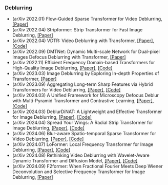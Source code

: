 ### Deblurring
- (arXiv 2022.01) Flow-Guided Sparse Transformer for Video Deblurring,[[Paper]](https://arxiv.org/pdf/2201.01893.pdf)
- (arXiv 2022.04) Stripformer: Strip Transformer for Fast Image Deblurring, [[Paper]](https://arxiv.org/pdf/2204.04627.pdf)
- (arXiv 2022.04) VDTR: Video Deblurring with Transformer, [[Paper]](https://arxiv.org/pdf/2204.08023.pdf), [[Code]](https://github.com/ljzycmd/VDTR)
- (arXiv 2022.09) DMTNet: Dynamic Multi-scale Network for Dual-pixel Images Defocus Deblurring with Transformer, [[Paper]](https://arxiv.org/pdf/2209.06040.pdf)
- (arXiv 2022.11) Efficient Frequency Domain-based Transformers for High-Quality Image Deblurring, [[Paper]](https://arxiv.org/pdf/2211.12250.pdf), [[Code]](https://github.com/kkkls/FFTformer)
- (arXiv 2023.03) Image Deblurring by Exploring In-depth Properties of Transformer, [[Paper]](https://arxiv.org/pdf/2303.15198.pdf)
- (arXiv 2023.09) Aggregating Long-term Sharp Features via Hybrid Transformers for Video Deblurring, [[Paper]](https://arxiv.org/pdf/2309.07054.pdf), [[Code]](https://github.com/shangwei5/STGTN)
- (arXiv 2024.03) A Unified Framework for Microscopy Defocus Deblur with Multi-Pyramid Transformer and Contrastive Learning, [[Paper]](https://arxiv.org/pdf/2403.02611.pdf), [[Code]](https://github.com/PieceZhang/MPT-CataBlur)
- (arXiv 2024.03) DeblurDiNAT: A Lightweight and Effective Transformer for Image Deblurring, [[Paper]](https://arxiv.org/pdf/2403.13163.pdf), [[Code]](https://github.com/HanzhouLiu/DeblurDiNAT.git)
- (arXiv 2024.04) Spread Your Wings: A Radial Strip Transformer for Image Deblurring, [[Paper]](https://arxiv.org/pdf/2404.00358.pdf), [[Code]](https://github.com/Calvin11311/RST)
- (arXiv 2024.06) Blur-aware Spatio-temporal Sparse Transformer for Video Deblurring, [[Paper]](https://arxiv.org/pdf/2406.07551.pdf), [[Code]](https://vilab.hit.edu.cn/projects/bsstnet)
- (arXiv 2024.07) LoFormer: Local Frequency Transformer for Image Deblurring, [[Paper]](https://arxiv.org/pdf/2407.16993.pdf), [[Code]](https://github.com/DeepMed-Lab-ECNU/Single-Image-Deblur)
- (arXiv 2024.08) Rethinking Video Deblurring with Wavelet-Aware Dynamic Transformer and Diffusion Model, [[Paper]](https://arxiv.org/pdf/2408.13459.pdf), [[Code]](https://github.com/Chen-Rao/VD-Diff)
- (arXiv 2024.09) F2former: When Fractional Fourier Meets Deep Wiener Deconvolution and Selective Frequency Transformer for Image Deblurring, [[Paper]](https://arxiv.org/pdf/2409.02056.pdf)
